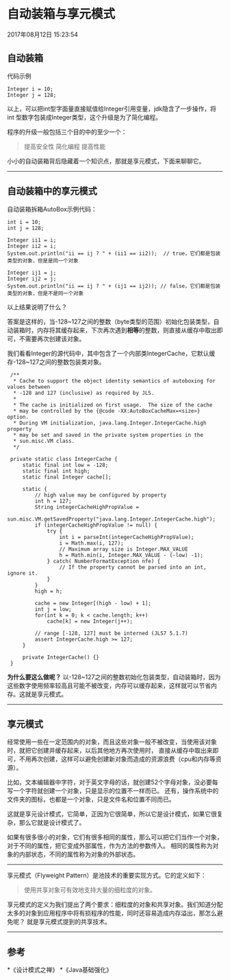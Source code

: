 # 自动装箱与享元模式

2017年08月12日 15:23:54


## 自动装箱

代码示例
```
Integer i = 10;
Integer j = 128;
```
以上，可以把int型字面量直接赋值给Integer引用变量，jdk隐含了一步操作，将 int 型数字包装成Integer类型，这个升级是为了简化编程。

程序的升级一般包括三个目的中的至少一个：
> 提高安全性
> 简化编程
> 提高性能

小小的自动装箱背后隐藏着一个知识点，那就是享元模式，下面来聊聊它。


---


## 自动装箱中的享元模式 

自动装箱拆箱AutoBox示例代码：
```
int i = 10;
int j = 128;

Integer ii1 = i;
Integer ii2 = i;
System.out.println("ii == ij ? " + (ii1 == ii2));  // true，它们都是包装类型的对象，但是是同一个对象

Integer ij1 = j;
Integer ij2 = j;
System.out.println("ii == ij ? " + (ij1 == ij2)); // false，它们都是包装类型的对象，但是不是同一个对象
```
以上结果说明了什么？

答案是这样的，当-128~127之间的整数（byte类型的范围）初始化包装类型，自动装箱时，内存将其缓存起来，下次再次遇到**相等**的整数，则直接从缓存中取出即可，不需要再次创建该对象。

我们看看Integer的源代码中，其中包含了一个内部类IntegerCache，它默认缓存-128~127之间的整数包装类对象。

```
 /**
  * Cache to support the object identity semantics of autoboxing for values between
  * -128 and 127 (inclusive) as required by JLS.
  *
  * The cache is initialized on first usage.  The size of the cache
  * may be controlled by the {@code -XX:AutoBoxCacheMax=<size>} option.
  * During VM initialization, java.lang.Integer.IntegerCache.high property
  * may be set and saved in the private system properties in the
  * sun.misc.VM class.
  */

 private static class IntegerCache {
     static final int low = -128;
     static final int high;
     static final Integer cache[];

     static {
         // high value may be configured by property
         int h = 127;
         String integerCacheHighPropValue =
             sun.misc.VM.getSavedProperty("java.lang.Integer.IntegerCache.high");
         if (integerCacheHighPropValue != null) {
             try {
                 int i = parseInt(integerCacheHighPropValue);
                 i = Math.max(i, 127);
                 // Maximum array size is Integer.MAX_VALUE
                 h = Math.min(i, Integer.MAX_VALUE - (-low) -1);
             } catch( NumberFormatException nfe) {
                 // If the property cannot be parsed into an int, ignore it.
             }
         }
         high = h;

         cache = new Integer[(high - low) + 1];
         int j = low;
         for(int k = 0; k < cache.length; k++)
             cache[k] = new Integer(j++);

         // range [-128, 127] must be interned (JLS7 5.1.7)
         assert IntegerCache.high >= 127;
     }

     private IntegerCache() {}
 }
```

**为什么要这么做呢？**
以-128~127之间的整数初始化包装类型，自动装箱时，因为这些数字使用频率较高且可能不被改变，内存可以缓存起来，这样就可以节省内存。这就是享元模式。


---


## 享元模式
    
经常使用一些在一定范围内的对象，而且这些对象一般不被改变，当使用该对象时，就把它创建并缓存起来，以后其他地方再次使用时， 直接从缓存中取出来即可，不用再次创建，这样可以避免创建新对象而造成的资源浪费（cpu和内存等资源）。

  比如，文本编辑器中字符，对于英文字母的话，就创建52个字母对象，没必要每写一个字符就创建一个对象，只是显示的位置不一样而已。
    还有，操作系统中的文件夹的图标，也都是一个对象，只是文件名和位置不同而已。

 这就是享元设计模式，它简单，正因为它很简单，所以它是设计模式，如果它很复杂，那么它就是设计模式了。

 如果有很多很小的对象，它们有很多相同的属性，那么可以把它们当作一个对象，对于不同的属性，把它变成外部属性，作为方法的参数传入。 相同的属性称为对象的内部状态，不同的属性称为对象的外部状态。


---


享元模式（Flyweight Pattern）是池技术的重要实现方式。它的定义如下：
> 使用共享对象可有效地支持大量的细粒度的对象。

享元模式的定义为我们提出了两个要求：细粒度的对象和共享对象。我们知道分配太多的对象到应用程序中将有损程序的性能，同时还容易造成内存溢出，那怎么避免呢？
就是享元模式提到的共享技术。


---


## 参考
*《设计模式之禅》
*《Java基础强化》

